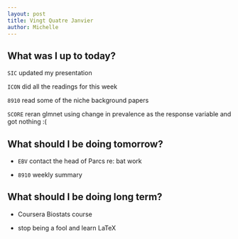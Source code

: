 ```yaml
---
layout: post
title: Vingt Quatre Janvier
author: Michelle
---
```


## What was I up to today?

`SIC` updated my presentation

`ICON` did all the readings for this week

`8910` read some of the niche background papers

`SCORE` reran glmnet using change in prevalence as the response variable and got nothing :(

## What should I be doing tomorrow?
  
* `EBV` contact the head of Parcs re: bat work

* `8910` weekly summary

## What should I be doing long term?

* Coursera Biostats course

* stop being a fool and learn LaTeX

<i class="fa fa-code" style="color:pink"> </i>




